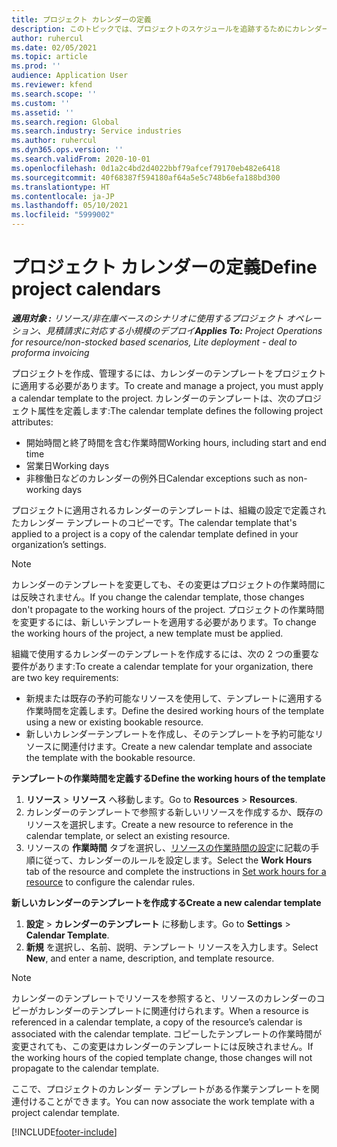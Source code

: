 ```yaml
---
title: プロジェクト カレンダーの定義
description: このトピックでは、プロジェクトのスケジュールを追跡するためにカレンダーのテンプレートをプロジェクトに適用する方法について説明します。
author: ruhercul
ms.date: 02/05/2021
ms.topic: article
ms.prod: ''
audience: Application User
ms.reviewer: kfend
ms.search.scope: ''
ms.custom: ''
ms.assetid: ''
ms.search.region: Global
ms.search.industry: Service industries
ms.author: ruhercul
ms.dyn365.ops.version: ''
ms.search.validFrom: 2020-10-01
ms.openlocfilehash: 0d1a2c4bd2d4022bbf79afcef79170eb482e6418
ms.sourcegitcommit: 40f68387f594180af64a5e5c748b6efa188bd300
ms.translationtype: HT
ms.contentlocale: ja-JP
ms.lasthandoff: 05/10/2021
ms.locfileid: "5999002"
---
```

# <a name="define-project-calendars"></a><span data-ttu-id="0f667-103">プロジェクト カレンダーの定義</span><span class="sxs-lookup"><span data-stu-id="0f667-103">Define project calendars</span></span>

<span data-ttu-id="0f667-104">_**適用対象 :** リソース/非在庫ベースのシナリオに使用するプロジェクト オペレーション、見積請求に対応する小規模のデプロイ_</span><span class="sxs-lookup"><span data-stu-id="0f667-104">_**Applies To:** Project Operations for resource/non-stocked based scenarios, Lite deployment - deal to proforma invoicing_</span></span>

<span data-ttu-id="0f667-105">プロジェクトを作成、管理するには、カレンダーのテンプレートをプロジェクトに適用する必要があります。</span><span class="sxs-lookup"><span data-stu-id="0f667-105">To create and manage a project, you must apply a calendar template to the project.</span></span> <span data-ttu-id="0f667-106">カレンダーのテンプレートは、次のプロジェクト属性を定義します:</span><span class="sxs-lookup"><span data-stu-id="0f667-106">The calendar template defines the following project attributes:</span></span>

- <span data-ttu-id="0f667-107">開始時間と終了時間を含む作業時間</span><span class="sxs-lookup"><span data-stu-id="0f667-107">Working hours, including start and end time</span></span>
- <span data-ttu-id="0f667-108">営業日</span><span class="sxs-lookup"><span data-stu-id="0f667-108">Working days</span></span>
- <span data-ttu-id="0f667-109">非稼働日などのカレンダーの例外日</span><span class="sxs-lookup"><span data-stu-id="0f667-109">Calendar exceptions such as non-working days</span></span>

<span data-ttu-id="0f667-110">プロジェクトに適用されるカレンダーのテンプレートは、組織の設定で定義されたカレンダー テンプレートのコピーです。</span><span class="sxs-lookup"><span data-stu-id="0f667-110">The calendar template that's applied to a project is a copy of the calendar template defined in your organization’s settings.</span></span>

> [!NOTE]
> <span data-ttu-id="0f667-111">カレンダーのテンプレートを変更しても、その変更はプロジェクトの作業時間には反映されません。</span><span class="sxs-lookup"><span data-stu-id="0f667-111">If you change the calendar template, those changes don't propagate to the working hours of the project.</span></span> <span data-ttu-id="0f667-112">プロジェクトの作業時間を変更するには、新しいテンプレートを適用する必要があります。</span><span class="sxs-lookup"><span data-stu-id="0f667-112">To change the working hours of the project, a new template must be applied.</span></span>

<span data-ttu-id="0f667-113">組織で使用するカレンダーのテンプレートを作成するには、次の 2 つの重要な要件があります:</span><span class="sxs-lookup"><span data-stu-id="0f667-113">To create a calendar template for your organization, there are two key requirements:</span></span>

- <span data-ttu-id="0f667-114">新規または既存の予約可能なリソースを使用して、テンプレートに適用する作業時間を定義します。</span><span class="sxs-lookup"><span data-stu-id="0f667-114">Define the desired working hours of the template using a new or existing bookable resource.</span></span>
- <span data-ttu-id="0f667-115">新しいカレンダーテンプレートを作成し、そのテンプレートを予約可能なリソースに関連付けます。</span><span class="sxs-lookup"><span data-stu-id="0f667-115">Create a new calendar template and associate the template with the bookable resource.</span></span>

<span data-ttu-id="0f667-116">**テンプレートの作業時間を定義する**</span><span class="sxs-lookup"><span data-stu-id="0f667-116">**Define the working hours of the template**</span></span>

1. <span data-ttu-id="0f667-117">**リソース** \> **リソース** へ移動します。</span><span class="sxs-lookup"><span data-stu-id="0f667-117">Go to **Resources** \> **Resources**.</span></span>
2. <span data-ttu-id="0f667-118">カレンダーのテンプレートで参照する新しいリソースを作成するか、既存のリソースを選択します。</span><span class="sxs-lookup"><span data-stu-id="0f667-118">Create a new resource to reference in the calendar template, or select an existing resource.</span></span>
3. <span data-ttu-id="0f667-119">リソースの **作業時間** タブを選択し、[リソースの作業時間の設定](/dynamics365/field-service/set-work-hours-resource.md)に記載の手順に従って、カレンダーのルールを設定します。</span><span class="sxs-lookup"><span data-stu-id="0f667-119">Select the **Work Hours** tab of the resource and complete the instructions in [Set work hours for a resource](/dynamics365/field-service/set-work-hours-resource.md) to configure the calendar rules.</span></span>

<span data-ttu-id="0f667-120">**新しいカレンダーのテンプレートを作成する**</span><span class="sxs-lookup"><span data-stu-id="0f667-120">**Create a new calendar template**</span></span>

1. <span data-ttu-id="0f667-121">**設定** \> **カレンダーのテンプレート** に移動します。</span><span class="sxs-lookup"><span data-stu-id="0f667-121">Go to **Settings** \> **Calendar Template**.</span></span>
2. <span data-ttu-id="0f667-122">**新規** を選択し、名前、説明、テンプレート リソースを入力します。</span><span class="sxs-lookup"><span data-stu-id="0f667-122">Select **New**, and enter a name, description, and template resource.</span></span>

> [!NOTE]
> <span data-ttu-id="0f667-123">カレンダーのテンプレートでリソースを参照すると、リソースのカレンダーのコピーがカレンダーのテンプレートに関連付けられます。</span><span class="sxs-lookup"><span data-stu-id="0f667-123">When a resource is referenced in a calendar template, a copy of the resource’s calendar is associated with the calendar template.</span></span> <span data-ttu-id="0f667-124">コピーしたテンプレートの作業時間が変更されても、この変更はカレンダーのテンプレートには反映されません。</span><span class="sxs-lookup"><span data-stu-id="0f667-124">If the working hours of the copied template change, those changes will not propagate to the calendar template.</span></span>

<span data-ttu-id="0f667-125">ここで、プロジェクトのカレンダー テンプレートがある作業テンプレートを関連付けることができます。</span><span class="sxs-lookup"><span data-stu-id="0f667-125">You can now associate the work template with a project calendar template.</span></span>


[!INCLUDE[footer-include](../includes/footer-banner.md)]


